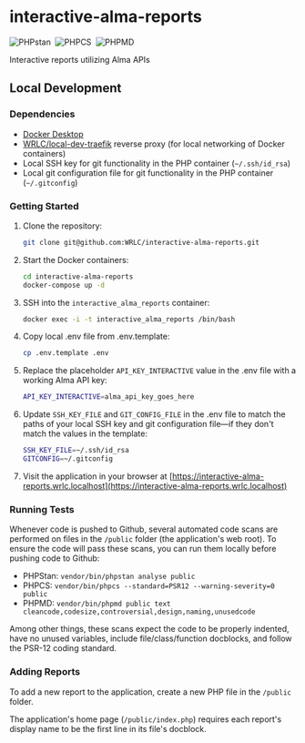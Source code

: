 # interactive-alma-reports

![PHPstan](https://github.com/WRLC/interactive-alma-reports/actions/workflows/phpstan.yml/badge.svg?branch=main)&nbsp;
![PHPCS](https://github.com/WRLC/interactive-alma-reports/actions/workflows/phpcs.yml/badge.svg?branch=main)&nbsp;
![PHPMD](https://github.com/WRLC/interactive-alma-reports/actions/workflows/phpmd.yml/badge.svg?branch=main)&nbsp;

Interactive reports utilizing Alma APIs

## Local Development

### Dependencies

* [Docker Desktop](https://www.docker.com/products/docker-desktop/)
* [WRLC/local-dev-traefik](https://github.com/WRLC/local-dev-traefik) reverse proxy (for local networking of Docker containers)
* Local SSH key for git functionality in the PHP container (`~/.ssh/id_rsa`)
* Local git configuration file for git functionality in the PHP container (`~/.gitconfig`)

### Getting Started

1. Clone the repository:
    ```bash
    git clone git@github.com:WRLC/interactive-alma-reports.git
    ```
2. Start the Docker containers:
    ```bash
    cd interactive-alma-reports
    docker-compose up -d
    ```
3. SSH into the `interactive_alma_reports` container:
    ```bash
    docker exec -i -t interactive_alma_reports /bin/bash
    ```
4. Copy local .env file from .env.template:
    ```bash
    cp .env.template .env
    ```
5. Replace the placeholder `API_KEY_INTERACTIVE` value in the .env file with a working Alma API key:
    ```bash
    API_KEY_INTERACTIVE=alma_api_key_goes_here
    ```

6. Update `SSH_KEY_FILE` and `GIT_CONFIG_FILE` in the .env file to match the paths of your local SSH key and git configuration file—if they don't match the values in the template:
    ```bash
    SSH_KEY_FILE=~/.ssh/id_rsa
    GITCONFIG=~/.gitconfig
    ```

7. Visit the application in your browser at [https://interactive-alma-reports.wrlc.localhost](https://interactive-alma-reports.wrlc.localhost)

### Running Tests

Whenever code is pushed to Github, several automated code scans are performed on files in the `/public` folder (the application's web root). To ensure the code will pass these scans, you can run them locally before pushing code to Github:

* PHPStan: `vendor/bin/phpstan analyse public`
* PHPCS: `vendor/bin/phpcs --standard=PSR12 --warning-severity=0 public`
* PHPMD: `vendor/bin/phpmd public text cleancode,codesize,controversial,design,naming,unusedcode`

Among other things, these scans expect the code to be properly indented, have no unused variables, include file/class/function docblocks, and follow the PSR-12 coding standard.

### Adding Reports

To add a new report to the application, create a new PHP file in the `/public` folder.

The application's home page (`/public/index.php`) requires each report's display name to be the first line in its file's docblock.